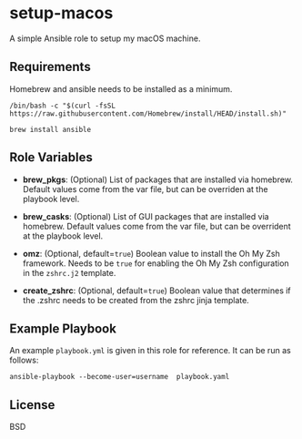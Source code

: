 setup-macos
=========

A simple Ansible role to setup my macOS machine.


Requirements
------------

Homebrew and ansible needs to be installed as a minimum.
```
/bin/bash -c "$(curl -fsSL https://raw.githubusercontent.com/Homebrew/install/HEAD/install.sh)"

brew install ansible
```


Role Variables
--------------

- **brew_pkgs**: (Optional) List of packages that are installed via homebrew. Default values come from the var file, but can be overriden at the playbook level.

- **brew_casks**: (Optional) List of GUI packages that are installed via homebrew. Default values come from the var file, but can be overrident at the playbook level.

- **omz**: (Optional, default=`true`) Boolean value to install the Oh My Zsh framework. Needs to be `true` for enabling the Oh My Zsh configuration in the `zshrc.j2` template.

- **create_zshrc**: (Optional, default=`true`) Boolean value that determines if the .zshrc needs to be created from the zshrc jinja template.


Example Playbook
----------------

An example `playbook.yml` is given in this role for reference. It can be run as follows:

```
ansible-playbook --become-user=username  playbook.yaml
```


License
-------

BSD
